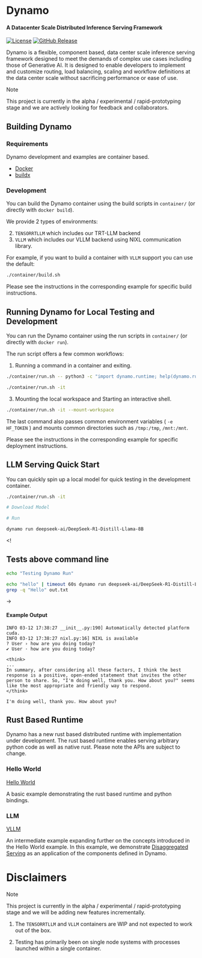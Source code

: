 <!--
SPDX-FileCopyrightText: Copyright (c) 2024-2025 NVIDIA CORPORATION & AFFILIATES. All rights reserved.
SPDX-License-Identifier: Apache-2.0

Licensed under the Apache License, Version 2.0 (the "License");
you may not use this file except in compliance with the License.
You may obtain a copy of the License at

http://www.apache.org/licenses/LICENSE-2.0

Unless required by applicable law or agreed to in writing, software
distributed under the License is distributed on an "AS IS" BASIS,
WITHOUT WARRANTIES OR CONDITIONS OF ANY KIND, either express or implied.
See the License for the specific language governing permissions and
limitations under the License.
-->

# Dynamo

<h4> A Datacenter Scale Distributed Inference Serving Framework </h4>

[![License](https://img.shields.io/badge/License-Apache_2.0-blue.svg)](https://opensource.org/licenses/Apache-2.0)
[![GitHub Release](https://img.shields.io/github/v/release/ai-dynamo/dynamo)](https://github.com/ai-dynamo/dynamo/releases/latest)


Dynamo is a flexible, component based, data center scale inference
serving framework designed to meet the demands of complex use cases
including those of Generative AI. It is designed to enable developers
to implement and customize routing, load balancing, scaling and
workflow definitions at the data center scale without sacrificing
performance or ease of use.

> [!NOTE]
> This project is currently in the alpha / experimental /
> rapid-prototyping stage and we are actively looking for feedback and
> collaborators.

## Building Dynamo

### Requirements
Dynamo development and examples are container based.

* [Docker](https://docs.docker.com/get-started/get-docker/)
* [buildx](https://github.com/docker/buildx)

### Development

You can build the Dynamo container using the build scripts
in `container/` (or directly with `docker build`).

We provide 2 types of environments:

2. `TENSORRTLLM` which includes our TRT-LLM backend
3. `VLLM` which includes our VLLM backend using NIXL communication library.

For example, if you want to build a container with `VLLM` support you can use the default:

<!--pytest.mark.skip-->
```bash
./container/build.sh
```

Please see the instructions in the corresponding example for specific build instructions.

## Running Dynamo for Local Testing and Development

You can run the Dynamo container using the run scripts in
`container/` (or directly with `docker run`).

The run script offers a few common workflows:

1. Running a command in a container and exiting.

<!--pytest.mark.skip-->
```bash
./container/run.sh -- python3 -c "import dynamo.runtime; help(dynamo.runtime)"
```
<!--

# This tests the above the line but from within the container
# using pytest-codeblocks

```bash
python3 -c "import dynamo.runtime; help(dynamo.runtime)"
```
-- >

2. Starting an interactive shell.

<!--pytest.mark.skip-->
```bash
./container/run.sh -it
```

3. Mounting the local workspace and Starting an interactive shell.

<!--pytest.mark.skip-->
```bash
./container/run.sh -it --mount-workspace
```

The last command also passes common environment variables ( `-e
HF_TOKEN` ) and mounts common directories such as `/tmp:/tmp`,
`/mnt:/mnt`.

Please see the instructions in the corresponding example for specific
deployment instructions.

## LLM Serving Quick Start

You can quickly spin up a local model for quick testing in the development container.

<!--pytest.mark.skip-->
```bash
./container/run.sh -it

# Download Model

# Run

dynamo run deepseek-ai/DeepSeek-R1-Distill-Llama-8B
```
<!

## Tests above command line
```bash
echo "Testing Dynamo Run"

echo "hello" | timeout 60s dynamo run deepseek-ai/DeepSeek-R1-Distill-Llama-8B >out.txt 2>&1
grep -q "Hello" out.txt
```
->

#### Example Output

```
INFO 03-12 17:38:27 __init__.py:190] Automatically detected platform cuda.
INFO 03-12 17:38:27 nixl.py:16] NIXL is available
? User › how are you doing today?
✔ User · how are you doing today?

<think>
...
In summary, after considering all these factors, I think the best response is a positive, open-ended statement that invites the other person to share. So, "I'm doing well, thank you. How about you?" seems like the most appropriate and friendly way to respond.
</think>

I'm doing well, thank you. How about you?
```

## Rust Based Runtime

Dynamo has a new rust based distributed runtime with
implementation under development. The rust based runtime enables
serving arbitrary python code as well as native rust. Please note the
APIs are subject to change.

### Hello World

[Hello World](./lib/bindings/python/examples/hello_world)

A basic example demonstrating the rust based runtime and python
bindings.

### LLM

[VLLM](./examples/python_rs/llm/vllm)

An intermediate example expanding further on the concepts introduced
in the Hello World example. In this example, we demonstrate
[Disaggregated Serving](https://arxiv.org/abs/2401.09670) as an
application of the components defined in Dynamo.

# Disclaimers

> [!NOTE]
> This project is currently in the alpha / experimental /
> rapid-prototyping stage and we will be adding new features incrementally.

1. The `TENSORRTLLM` and `VLLM` containers are WIP and not expected to
   work out of the box.

2. Testing has primarily been on single node systems with processes
   launched within a single container.
